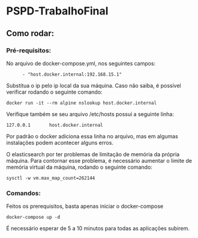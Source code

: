 # PSPD-TrabalhoFinal

## Como rodar:

### Pré-requisitos:

No arquivo de docker-compose.yml, nos seguintes campos:
```
      - "host.docker.internal:192.168.15.1"
```

Substitua o ip pelo ip local da sua máquina. Caso não saiba, é possível verificar rodando o seguinte comando:
```
docker run -it --rm alpine nslookup host.docker.internal
```

Verifique também se seu arquivo /etc/hosts possui a seguinte linha:
```
127.0.0.1       host.docker.internal
```
Por padrão o docker adiciona essa linha no arquivo, mas em algumas instalações podem acontecer alguns erros.

O elasticsearch por ter problemas de limitação de memória da própria máquina. Para contornar esse problema, é necessário aumentar o limite de memória virtual da máquina, rodando o seguinte comando:
```
sysctl -w vm.max_map_count=262144 
```
### Comandos:

Feitos os prerequisitos, basta apenas iniciar o docker-compose
```
docker-compose up -d
```

É necessário esperar de 5 a 10 minutos para todas as aplicações subirem.
